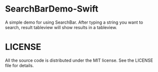 # SearchBarDemo-Swift

A simple demo for using SearchBar. After typing a string you want to search, result tableview will show results in a tableview.

# LICENSE

All the source code is distributed under the MIT license. See the LICENSE file for details.
